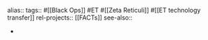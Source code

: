 alias::
tags:: #[[Black Ops]] #ET #[[Zeta Reticuli]] #[[ET technology transfer]]
rel-projects:: [[FACTs]]
see-also::

-